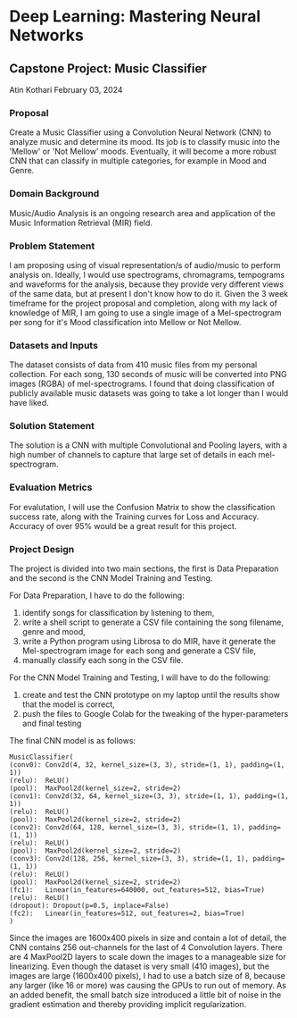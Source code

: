 # Deep Learning: Mastering Neural Networks
## Capstone Project: Music Classifier
Atin Kothari
February 03, 2024

### Proposal
Create a Music Classifier using a Convolution Neural Network (CNN) to analyze music and determine its mood. Its job is to classify music into the 'Mellow' or 'Not Mellow' moods. Eventually, it will become a more robust CNN that can classify in multiple categories, for example in Mood and Genre.

### Domain Background
Music/Audio Analysis is an ongoing research area and application of the Music Information Retrieval (MIR) field. 

### Problem Statement
I am proposing using of visual representation/s of audio/music to perform analysis on. Ideally, I would use spectrograms, chromagrams, tempograms and waveforms for the analysis, because they provide very different views of the same data, but at present I don't know how to do it. Given the 3 week timeframe for the project proposal and completion, along with my lack of knowledge of MIR, I am going to use a single image of a Mel-spectrogram per song for it's Mood classification into Mellow or Not Mellow.

### Datasets and Inputs
The dataset consists of data from 410 music files from my personal collection. For each song, 130 seconds of music will be converted into PNG images (RGBA) of mel-spectrograms. I found that doing classification of publicly available music datasets was going to take a lot longer than I would have liked.

### Solution Statement
The solution is a CNN with multiple Convolutional and Pooling layers, with a high number of channels to capture that large set of details in each mel-spectrogram. 

### Evaluation Metrics
For evalutation, I will use the Confusion Matrix to show the classification success rate, along with the Training curves for Loss and Accuracy. Accuracy of over 95% would be a great result for this project.

### Project Design
The project is divided into two main sections, the first is Data Preparation and the second is the CNN Model Training and Testing.

For Data Preparation, I have to do the following:
1. identify songs for classification by listening to them, 
2. write a shell script to generate a CSV file containing the song filename, genre and mood, 
3. write a Python program using Librosa to do MIR, have it generate the Mel-spectrogram image for each song and generate a CSV file,
4. manually classify each song in the CSV file.

For the CNN Model Training and Testing, I will have to do the following:
1. create and test the CNN prototype on my laptop until the results show that the model is correct,
2. push the files to Google Colab for the tweaking of the hyper-parameters and final testing

The final CNN model is as follows:

    MusicClassifier(
    (conv0): Conv2d(4, 32, kernel_size=(3, 3), stride=(1, 1), padding=(1, 1))
    (relu):  ReLU()
    (pool):  MaxPool2d(kernel_size=2, stride=2)
    (conv1): Conv2d(32, 64, kernel_size=(3, 3), stride=(1, 1), padding=(1, 1))
    (relu):  ReLU()
    (pool):  MaxPool2d(kernel_size=2, stride=2)
    (conv2): Conv2d(64, 128, kernel_size=(3, 3), stride=(1, 1), padding=(1, 1))
    (relu):  ReLU()
    (pool):  MaxPool2d(kernel_size=2, stride=2)
    (conv3): Conv2d(128, 256, kernel_size=(3, 3), stride=(1, 1), padding=(1, 1))
    (relu):  ReLU()
    (pool):  MaxPool2d(kernel_size=2, stride=2)
    (fc1):   Linear(in_features=640000, out_features=512, bias=True)
    (relu):  ReLU()
    (dropout): Dropout(p=0.5, inplace=False)
    (fc2):   Linear(in_features=512, out_features=2, bias=True)
    )

Since the images are 1600x400 pixels in size and contain a lot of detail, the CNN contains 256 out-channels for the last of 4 Convolution layers. There are 4 MaxPool2D layers to scale down the images to a manageable size for linearizing. Even though the dataset is very small (410 images), but the images are large (1600x400 pixels), I had to use a batch size of 8, because any larger (like 16 or more) was causing the GPUs to run out of memory. As an added benefit, the small batch size introduced a little bit of noise in the gradient estimation and thereby providing implicit regularization.
